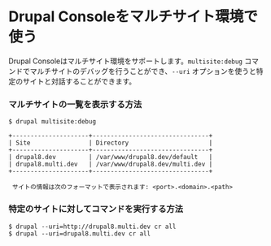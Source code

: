 # Drupal Consoleをマルチサイト環境で使う

Drupal Consoleはマルチサイト環境をサポートします。`multisite:debug` コマンドでマルチサイトのデバッグを行うことができ、`--uri` オプションを使うと特定のサイトと対話することができます。

### マルチサイトの一覧を表示する方法
```
$ drupal multisite:debug

+---------------------+--------------------------------+
| Site                | Directory                      |
+---------------------+--------------------------------+
| drupal8.dev         | /var/www/drupal8.dev/default   |
| drupal8.multi.dev   | /var/www/drupal8.dev/multi.dev |
+---------------------+--------------------------------+

 サイトの情報は次のフォーマットで表示されます: <port>.<domain>.<path>
```

### 特定のサイトに対してコマンドを実行する方法
```
$ drupal --uri=http://drupal8.multi.dev cr all
$ drupal --uri=drupal8.multi.dev cr all
```
